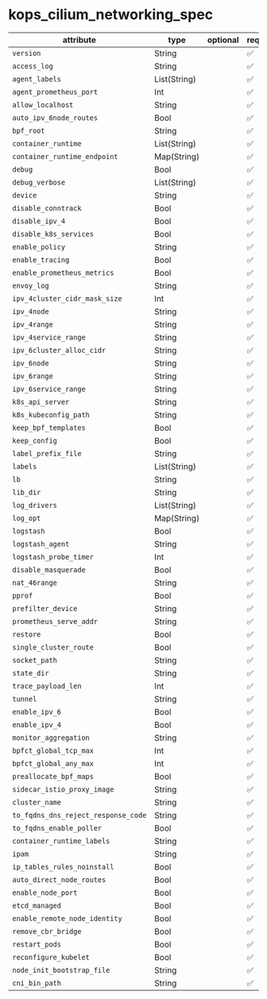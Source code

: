 # kops_cilium_networking_spec

| attribute | type | optional | required | computed |
| --- | --- | --- | --- | --- |
| `version` | String |  | :white_check_mark: |  |
| `access_log` | String |  | :white_check_mark: |  |
| `agent_labels` | List(String) |  | :white_check_mark: |  |
| `agent_prometheus_port` | Int |  | :white_check_mark: |  |
| `allow_localhost` | String |  | :white_check_mark: |  |
| `auto_ipv_6node_routes` | Bool |  | :white_check_mark: |  |
| `bpf_root` | String |  | :white_check_mark: |  |
| `container_runtime` | List(String) |  | :white_check_mark: |  |
| `container_runtime_endpoint` | Map(String) |  | :white_check_mark: |  |
| `debug` | Bool |  | :white_check_mark: |  |
| `debug_verbose` | List(String) |  | :white_check_mark: |  |
| `device` | String |  | :white_check_mark: |  |
| `disable_conntrack` | Bool |  | :white_check_mark: |  |
| `disable_ipv_4` | Bool |  | :white_check_mark: |  |
| `disable_k8s_services` | Bool |  | :white_check_mark: |  |
| `enable_policy` | String |  | :white_check_mark: |  |
| `enable_tracing` | Bool |  | :white_check_mark: |  |
| `enable_prometheus_metrics` | Bool |  | :white_check_mark: |  |
| `envoy_log` | String |  | :white_check_mark: |  |
| `ipv_4cluster_cidr_mask_size` | Int |  | :white_check_mark: |  |
| `ipv_4node` | String |  | :white_check_mark: |  |
| `ipv_4range` | String |  | :white_check_mark: |  |
| `ipv_4service_range` | String |  | :white_check_mark: |  |
| `ipv_6cluster_alloc_cidr` | String |  | :white_check_mark: |  |
| `ipv_6node` | String |  | :white_check_mark: |  |
| `ipv_6range` | String |  | :white_check_mark: |  |
| `ipv_6service_range` | String |  | :white_check_mark: |  |
| `k8s_api_server` | String |  | :white_check_mark: |  |
| `k8s_kubeconfig_path` | String |  | :white_check_mark: |  |
| `keep_bpf_templates` | Bool |  | :white_check_mark: |  |
| `keep_config` | Bool |  | :white_check_mark: |  |
| `label_prefix_file` | String |  | :white_check_mark: |  |
| `labels` | List(String) |  | :white_check_mark: |  |
| `lb` | String |  | :white_check_mark: |  |
| `lib_dir` | String |  | :white_check_mark: |  |
| `log_drivers` | List(String) |  | :white_check_mark: |  |
| `log_opt` | Map(String) |  | :white_check_mark: |  |
| `logstash` | Bool |  | :white_check_mark: |  |
| `logstash_agent` | String |  | :white_check_mark: |  |
| `logstash_probe_timer` | Int |  | :white_check_mark: |  |
| `disable_masquerade` | Bool |  | :white_check_mark: |  |
| `nat_46range` | String |  | :white_check_mark: |  |
| `pprof` | Bool |  | :white_check_mark: |  |
| `prefilter_device` | String |  | :white_check_mark: |  |
| `prometheus_serve_addr` | String |  | :white_check_mark: |  |
| `restore` | Bool |  | :white_check_mark: |  |
| `single_cluster_route` | Bool |  | :white_check_mark: |  |
| `socket_path` | String |  | :white_check_mark: |  |
| `state_dir` | String |  | :white_check_mark: |  |
| `trace_payload_len` | Int |  | :white_check_mark: |  |
| `tunnel` | String |  | :white_check_mark: |  |
| `enable_ipv_6` | Bool |  | :white_check_mark: |  |
| `enable_ipv_4` | Bool |  | :white_check_mark: |  |
| `monitor_aggregation` | String |  | :white_check_mark: |  |
| `bpfct_global_tcp_max` | Int |  | :white_check_mark: |  |
| `bpfct_global_any_max` | Int |  | :white_check_mark: |  |
| `preallocate_bpf_maps` | Bool |  | :white_check_mark: |  |
| `sidecar_istio_proxy_image` | String |  | :white_check_mark: |  |
| `cluster_name` | String |  | :white_check_mark: |  |
| `to_fqdns_dns_reject_response_code` | String |  | :white_check_mark: |  |
| `to_fqdns_enable_poller` | Bool |  | :white_check_mark: |  |
| `container_runtime_labels` | String |  | :white_check_mark: |  |
| `ipam` | String |  | :white_check_mark: |  |
| `ip_tables_rules_noinstall` | Bool |  | :white_check_mark: |  |
| `auto_direct_node_routes` | Bool |  | :white_check_mark: |  |
| `enable_node_port` | Bool |  | :white_check_mark: |  |
| `etcd_managed` | Bool |  | :white_check_mark: |  |
| `enable_remote_node_identity` | Bool |  | :white_check_mark: |  |
| `remove_cbr_bridge` | Bool |  | :white_check_mark: |  |
| `restart_pods` | Bool |  | :white_check_mark: |  |
| `reconfigure_kubelet` | Bool |  | :white_check_mark: |  |
| `node_init_bootstrap_file` | String |  | :white_check_mark: |  |
| `cni_bin_path` | String |  | :white_check_mark: |  |
